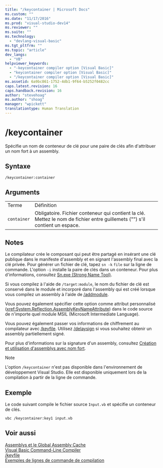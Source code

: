 ```yaml
---
title: "/keycontainer | Microsoft Docs"
ms.custom: ""
ms.date: "11/17/2016"
ms.prod: "visual-studio-dev14"
ms.reviewer: ""
ms.suite: ""
ms.technology: 
  - "devlang-visual-basic"
ms.tgt_pltfrm: ""
ms.topic: "article"
dev_langs: 
  - "VB"
helpviewer_keywords: 
  - "-keycontainer compiler option [Visual Basic]"
  - "keycontainer compiler option [Visual Basic]"
  - "/keycontainer compiler option [Visual Basic]"
ms.assetid: 6a9bc861-1752-4db1-9f64-b5252f0482cc
caps.latest.revision: 16
caps.handback.revision: 16
author: "stevehoag"
ms.author: "shoag"
manager: "wpickett"
translationtype: Human Translation
---
```

# /keycontainer
Spécifie un nom de conteneur de clé pour une paire de clés afin d'attribuer un nom fort à un assembly.  
  
## Syntaxe  
  
```  
/keycontainer:container  
```  
  
## Arguments  
  
|||  
|-|-|  
|Terme|Définition|  
|`container`|Obligatoire.  Fichier conteneur qui contient la clé.  Mettez le nom de fichier entre guillemets \(""\) s'il contient un espace.|  
  
## Notes  
 Le compilateur crée le composant qui peut être partagé en insérant une clé publique dans le manifeste d'assembly et en signant l'assembly final avec la clé privée.  Pour générer un fichier de clé, tapez `sn -k` `file` sur la ligne de commande.  L'option `-i`  installe la paire de clés dans un conteneur.  Pour plus d'informations, consultez [Sn.exe \(Strong Name Tool\)](../Topic/Sn.exe%20\(Strong%20Name%20Tool\).md).  
  
 Si vous compilez à l'aide de `/target:module`, le nom du fichier de clé est conservé dans le module et incorporé dans l'assembly qui est créé lorsque vous compilez un assembly à l'aide de [\/addmodule](../../../visual-basic/reference/command-line-compiler/addmodule.md).  
  
 Vous pouvez également spécifier cette option comme attribut personnalisé \(<xref:System.Reflection.AssemblyKeyNameAttribute>\) dans le code source de n'importe quel module MSIL \(Microsoft Intermediate Language\).  
  
 Vous pouvez également passer vos informations de chiffrement au compilateur avec [\/keyfile](../../../visual-basic/reference/command-line-compiler/keyfile.md).  Utilisez [\/delaysign](../../../visual-basic/reference/command-line-compiler/delaysign.md) si vous souhaitez obtenir un assembly partiellement signé.  
  
 Pour plus d'informations sur la signature d'un assembly, consultez [Création et utilisation d'assemblys avec nom fort](../Topic/Creating%20and%20Using%20Strong-Named%20Assemblies.md).  
  
> [!NOTE]
>  L'option `/keycontainer` n'est pas disponible dans l'environnement de développement Visual Studio. Elle est disponible uniquement lors de la compilation à partir de la ligne de commande.  
  
## Exemple  
 Le code suivant compile le fichier source `Input.vb` et spécifie un conteneur de clés.  
  
```  
vbc /keycontainer:key1 input.vb  
```  
  
## Voir aussi  
 [Assemblys et le Global Assembly Cache](../Topic/Assemblies%20and%20the%20Global%20Assembly%20Cache%20\(C%23%20and%20Visual%20Basic\).md)   
 [Visual Basic Command\-Line Compiler](../../../visual-basic/reference/command-line-compiler/index.md)   
 [\/keyfile](../../../visual-basic/reference/command-line-compiler/keyfile.md)   
 [Exemples de lignes de commande de compilation](../../../visual-basic/reference/command-line-compiler/sample-compilation-command-lines.md)